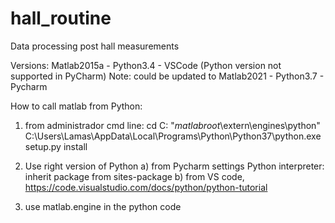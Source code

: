 # hall_routine
Data processing post hall measurements

Versions: Matlab2015a - Python3.4 - VSCode (Python version not supported in PyCharm)
Note: could be updated to Matlab2021 - Python3.7 - Pycharm 


How to call matlab from Python:
1) from administrador cmd line:
cd C: "_matlabroot_\extern\engines\python"
C:\Users\Lamas\AppData\Local\Programs\Python\Python37\python.exe setup.py install

2) Use right version of Python
a) from Pycharm settings Python interpreter: inherit package from sites-package
b) from VS code, https://code.visualstudio.com/docs/python/python-tutorial

3) use matlab.engine in the python code

